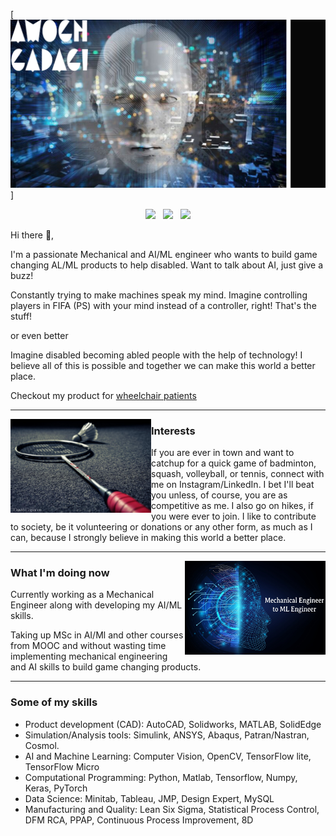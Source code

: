 [![amogh gadagi header](https://github.com/GadagiAmogh/GadagiAmogh/blob/main/Icons/My%20project.jpg)]


<p align='center'>
<a href="https://twitter.com/AmoghGadagi"><img height="30" src="https://github.com/WaylonWalker/WaylonWalker/blob/main/icon/twitter.png?raw=true"></a>&nbsp;&nbsp;
<a href="https://www.instagram.com/amoghgadagi/"><img height="30" src="https://github.com/WaylonWalker/WaylonWalker/blob/main/icon/instagram.jpg?raw=true"></a>&nbsp;&nbsp;
<a href="https://www.linkedin.com/in/amoghgadagi/"><img height="30" src="https://github.com/WaylonWalker/WaylonWalker/blob/main/icon/linkedin.png?raw=true"></a>
</p>

Hi there 👋,

I'm a passionate Mechanical and AI/ML engineer who wants to build game changing AL/ML products to help disabled. Want to talk about AI, just give a buzz!

Constantly trying to make machines speak my mind. Imagine controlling players in FIFA (PS) with your mind instead of a controller, right! That's the stuff!</p>
or even better </p>
Imagine disabled becoming abled people with the help of technology! I believe all of this is possible and together we can make this world a better place.</p>

Checkout my product for [wheelchair patients](https://www.youtube.com/watch?v=xF3w5y2kqtY)

---
 
 <p>
  <img width="225" height="150" align='left' src="https://github.com/GadagiAmogh/GadagiAmogh/blob/main/Icons/1429488.jpg">
</p>
 
### Interests

If you are ever in town and want to catchup for a quick game of badminton, squash, volleyball, or tennis, connect with me on Instagram/LinkedIn. I bet I'll beat you unless, of course, you are as competitive as me. I also go on hikes, if you were ever to join.  I like to contribute to society, be it volunteering or donations or any other form, as much as I can, because I strongly believe in making this world a better place.


 ---


 <p>
  <img width="225" height="150" align='right' src="https://github.com/GadagiAmogh/GadagiAmogh/blob/main/Icons/ME_TO_AI_ML.jpeg">
</p>

### What I'm doing now 

Currently working as a Mechanical Engineer along with developing my AI/ML skills.</p>
Taking up MSc in AI/Ml and other courses from MOOC and without wasting time implementing mechanical engineering and AI skills to build game changing products.

 ---


### Some of my skills 


- Product development (CAD): AutoCAD, Solidworks, MATLAB, SolidEdge
- Simulation/Analysis tools: Simulink, ANSYS, Abaqus, Patran/Nastran, Cosmol.
- AI and Machine Learning: Computer Vision, OpenCV, TensorFlow lite, TensorFlow Micro
- Computational Programming: Python, Matlab, Tensorflow, Numpy, Keras, PyTorch
- Data Science: Minitab, Tableau, JMP, Design Expert, MySQL
- Manufacturing and Quality: Lean Six Sigma, Statistical Process Control, DFM RCA, PPAP, Continuous Process Improvement, 8D


